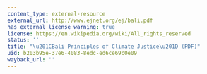 ```yaml
---
content_type: external-resource
external_url: http://www.ejnet.org/ej/bali.pdf
has_external_license_warning: true
license: https://en.wikipedia.org/wiki/All_rights_reserved
status: ''
title: "\u201CBali Principles of Climate Justice\u201D (PDF)"
uid: b203b95e-37e6-4083-8edc-ed6ce69c0e09
wayback_url: ''
---
```


